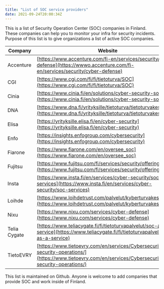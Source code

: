 ```yaml
---
title: "List of SOC service providers"
date: 2021-09-24T20:00:34Z
---
```


This is a list of Security Operation Center (SOC) companies in Finland. These companies can help you to monitor your infra for security incidents. Purpose of this list is to give organizations a list of active SOC companies. 

| Company | Website | Notes | 
|---|---|---|
|Accenture | [https://www.accenture.com/fi-en/services/security/cyber-defense](https://wwwo.accenture.com/fi-en/services/security/cyber-defense) |
|CGI | [https://www.cgi.com/fi/fi/tietoturva/SOC](https://www.cgi.com/fi/fi/tietoturva/SOC)
|Cinia | [https://www.cinia.fi/en/solutions/cyber-security-solutions](https://www.cinia.fi/en/solutions/cyber-security-solutions)
|DNA | [https://www.dna.fi/yrityksille/tietoturva/tietoturvakeskus](https://www.dna.fi/yrityksille/tietoturva/tietoturvakeskus)
|Elisa | [https://yrityksille.elisa.fi/en/cyber-security](https://yrityksille.elisa.fi/en/cyber-security)
|Enfo|[https://insights.enfogroup.com/cybersecurity](https://insights.enfogroup.com/cybersecurity)
|Fiarone | [https://www.fiarone.com/en/oversee_soc](https://www.fiarone.com/en/oversee_soc)
|Fujitsu | [https://www.fujitsu.com/fi/services/security/offerings/soc/](https://www.fujitsu.com/fi/services/security/offerings/soc/)
|Insta | [https://www.insta.fi/en/services/cyber-security/soc-services](https://www.insta.fi/en/services/cyber-security/soc-services) |
|Loihde | [https://www.loihdetrust.com/palvelut/kyberturvakeskus/](https://www.loihdetrust.com/palvelut/kyberturvakeskus/)
|Nixu |[https://www.nixu.com/services/cyber-defense](https://www.nixu.com/services/cyber-defense) |
|Telia Cygate | [https://www.teliacygate.fi/fi/tietoturvapalvelut/soc-as-a-service](https://www.teliacygate.fi/fi/tietoturvapalvelut/soc-as-a-service) |
|TietoEVRY | [https://www.tietoevry.com/en/services/Cybersecurity/agile-security-operations/](https://www.tietoevry.com/en/services/Cybersecurity/agile-security-operations/)

This list is maintained on Github. Anyone is welcome to add companies that provide SOC and work inside of Finland.
